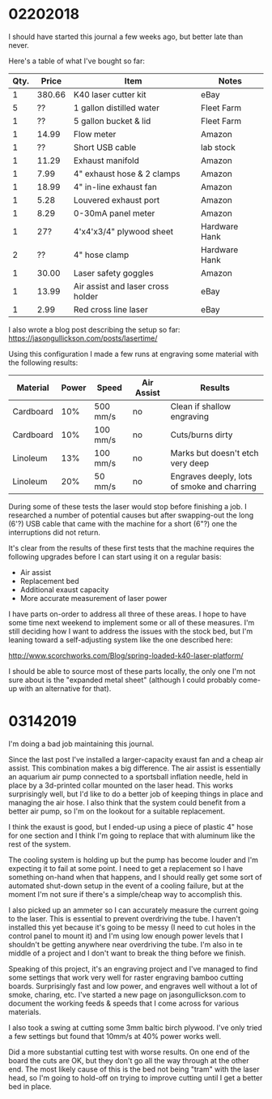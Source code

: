 # 02202018

I should have started this journal a few weeks ago, but better late than never.

Here's a table of what I've bought so far:

Qty. | Price | Item | Notes
-----|-------|------|------
1 | 380.66 | K40 laser cutter kit | eBay
5 | ?? | 1 gallon distilled water | Fleet Farm
1 | ?? | 5 gallon bucket & lid | Fleet Farm
1 | 14.99 | Flow meter | Amazon
1 | ?? | Short USB cable | lab stock
1 | 11.29 | Exhaust manifold | Amazon
1 | 7.99 | 4" exhaust hose & 2 clamps | Amazon
1 | 18.99 | 4" in-line exhaust fan | Amazon
1 | 5.28 | Louvered exhaust port | Amazon
1 | 8.29 | 0-30mA panel meter | Amazon
1 | 27? | 4'x4'x3/4" plywood sheet | Hardware Hank
2 | ?? | 4" hose clamp | Hardware Hank
1 | 30.00 | Laser safety goggles | Amazon
1 | 13.99 | Air assist and laser cross holder | eBay
1 | 2.99 | Red cross line laser | eBay

I also wrote a blog post describing the setup so far: https://jasongullickson.com/posts/lasertime/

Using this configuration I made a few runs at engraving some material with the following results:

Material | Power | Speed | Air Assist |  Results
---------|-------|-------|------------|---------
Cardboard | 10% | 500 mm/s | no | Clean if shallow engraving
Cardboard | 10% | 100 mm/s | no | Cuts/burns dirty
Linoleum | 13% | 100 mm/s | no | Marks but doesn't etch very deep
Linoleum | 20% | 50 mm/s | no | Engraves deeply, lots of smoke and charring

During some of these tests the laser would stop before finishing a job.  I researched a number of potential causes but after swapping-out the long (6'?) USB cable that came with the machine for a short (6"?) one the interruptions did not return.

It's clear from the results of these first tests that the machine requires the following upgrades before I can start using it on a regular basis:

* Air assist
* Replacement bed
* Additional exaust capacity
* More accurate measurement of laser power

I have parts on-order to address all three of these areas.  I hope to have some time next weekend to implement some or all of these measures.  I'm still deciding how I want to address the issues with the stock bed, but I'm leaning toward a self-adjusting system like the one described here:

http://www.scorchworks.com/Blog/spring-loaded-k40-laser-platform/

I should be able to source most of these parts locally, the only one I'm not sure about is the "expanded metal sheet" (although I could probably come-up with an alternative for that).


# 03142019

I'm doing a bad job maintaining this journal.

Since the last post I've installed a larger-capacity exaust fan and a cheap air assist.  This combination makes a big difference.  The air assist is essentially an aquarium air pump connected to a sportsball inflation needle, held in place by a 3d-printed collar mounted on the laser head.  This works surprisingly well, but I'd like to do a better job of keeping things in place and managing the air hose.  I also think that the system could benefit from a better air pump, so I'm on the lookout for a suitable replacement.

I think the exaust is good, but I ended-up using a piece of plastic 4" hose for one section and I think I'm going to replace that with aluminum like the rest of the system.

The cooling system is holding up but the pump has become louder and I'm expecting it to fail at some point.  I need to get a replacement so I have something on-hand when that happens, and I should really get some sort of automated shut-down setup in the event of a cooling failure, but at the moment I'm not sure if there's a simple/cheap way to accomplish this.

I also picked up an ammeter so I can accurately measure the current going to the laser.  This is essential to prevent overdriving the tube.  I haven't installed this yet because it's going to be messy (I need to cut holes in the control panel to mount it) and I'm using low enough power levels that I shouldn't be getting anywhere near overdriving the tube.  I'm also in te middle of a project and I don't want to break the thing before we finish.

Speaking of this project, it's an engraving project and I've managed to find some settings that work very well for raster engraving bamboo cutting boards.  Surprisingly fast and low power, and engraves well without a lot of smoke, charing, etc.  I've started a new page on jasongullickson.com to document the working feeds & speeds that I come across for various materials.

I also took a swing at cutting some 3mm baltic birch plywood.  I've only tried a few settings but found that 10mm/s at 40% power works well.

Did a more substantial cutting test with worse results.  On one end of the board the cuts are OK, but they don't go all the way through at the other end.  The most likely cause of this is the bed not being "tram" with the laser head, so I'm going to hold-off on trying to improve cutting until I get a better bed in place.
